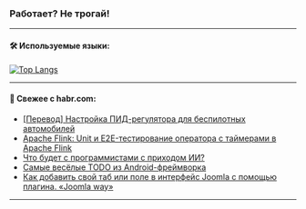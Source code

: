 ### Работает? Не трогай!

---
<!--
#### 🛠️ Technical stack:

![Java](https://img.shields.io/badge/Java-informational?logo=Oracle&style=flat&logoColor=white&color=FF4500)
![Kotlin](https://img.shields.io/badge/Kotlin-informational?logo=Kotlin&style=flat&logoColor=white&color=774D97)
![TS](https://img.shields.io/badge/TypeScript-informational?logo=typeScript&style=flat&logoColor=black&color=017acc)
![Python](https://img.shields.io/badge/Python-informational?logo=Python&style=flat&logoColor=black&color=ffdd54) <br>
![Spring](https://img.shields.io/badge/Spring-informational?logo=Spring&style=flat&logoColor=white&color=6DB33F) 
![SpringBoot](https://img.shields.io/badge/SpringBoot-informational?logo=SpringBoot&style=flat&logoColor=white&color=6DB33F)
![Nest](https://img.shields.io/badge/NestJS-informational?logo=NestJS&style=flat&logoColor=white&color=E0234E) 
![NodeJS](https://img.shields.io/badge/NodeJS-informational?logo=node.js&style=flat&logoColor=white&color=70A760)<br>
![PostgreSQL](https://img.shields.io/badge/PostgreSQL-informational?logo=PostgreSQL&style=flat&logoColor=white&color=DAA520)
![MongoDB](https://img.shields.io/badge/MongoDB-informational?logo=MongoDB&style=flat&logoColor=white&color=870000)
![Apache](https://img.shields.io/badge/Apache-informational?logo=apache&style=flat&logoColor=white&color=f74e28)

___ 
-->

#### 🛠️ Используемые языки:

[![Top Langs](https://github-readme-stats-82jvfl3w3-advtsettinggmailcoms-projects.vercel.app/api/top-langs/?username=zloylis&langs_count=10&hide_title=true&title_color=e6edf3&size_weight=0.5&count_weight=0.5&layout=compact&hide_progress=true&hide_border=true&theme=dracula)](https://github.com/zloylis)

<!---


####  :octocat:&nbsp;&nbsp; Статистика:

![GitHub stats](https://github-readme-stats-u2qms2cxw-advtsettinggmailcoms-projects.vercel.app/api?username=zloylis&show_icons=true&hide_border=true&theme=dracula&title_color=e6edf3&include_all_commits=true&count_private=true&hide_rank=false&hide_title=true&rank_icon=github)
-->
---

#### 💬 Свежее с habr.com:

<!-- BLOG-POST-LIST:START -->
- [[Перевод] Настройка ПИД-регулятора для беспилотных автомобилей](https://habr.com/ru/articles/853242/?utm_source=habrahabr&utm_medium=rss&utm_campaign=853242)
- [Apache Flink: Unit и E2E-тестирование оператора с таймерами в Apache Flink](https://habr.com/ru/companies/ru_mts/articles/853200/?utm_source=habrahabr&utm_medium=rss&utm_campaign=853200)
- [Что будет с программистами с приходом ИИ?](https://habr.com/ru/articles/853204/?utm_source=habrahabr&utm_medium=rss&utm_campaign=853204)
- [Самые весёлые TODO из Android-фреймворка](https://habr.com/ru/companies/alfa/articles/837880/?utm_source=habrahabr&utm_medium=rss&utm_campaign=837880)
- [Как добавить свой таб или поле в интерфейс Joomla с помощью плагина. «Joomla way»](https://habr.com/ru/articles/853196/?utm_source=habrahabr&utm_medium=rss&utm_campaign=853196)
<!-- BLOG-POST-LIST:END -->

---
